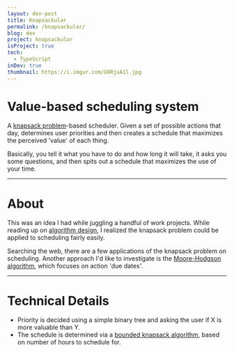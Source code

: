 ```yaml
---
layout: dev-post
title: Knapsackular
permalink: /knapsackular/
blog: dev
project: knapsackular
isProject: true
tech:
  - TypeScript
inDev: true
thumbnail: https://i.imgur.com/G9RjuA1l.jpg
---
```


# Value-based scheduling system

A [knapsack problem](https://en.wikipedia.org/wiki/Knapsack_problem)-based scheduler. Given a set of possible actions that day, determines user priorities and then creates a schedule that maximizes the perceived 'value' of each thing.

Basically, you tell it what you have to do and how long it will take, it asks you some questions, and then spits out a schedule that maximizes the use of your time.


---

# About

This was an idea I had while juggling a handful of work projects. While reading up on [algorithm design](https://www.springer.com/us/book/9781848000698), I realized the knapsack problem could be applied to scheduling fairly easily.

Searching the web, there are a few applications of the knapsack problem on scheduling. Another approach I'd like to investigate is the [Moore-Hodgson algorithm](https://en.wikipedia.org/wiki/Single-machine_scheduling), which focuses on action 'due dates'.

---

# Technical Details

- Priority is decided using a simple binary tree and asking the user if X is more valuable than Y.
- The schedule is determined via a [bounded knapsack algorithm](https://rosettacode.org/wiki/Knapsack_problem/Bounded), based on number of hours to schedule for.
